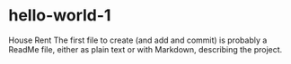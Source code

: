 # hello-world-1
House Rent
The first file to create (and add and commit) is probably a ReadMe file, either as plain text or with Markdown, describing the project.
